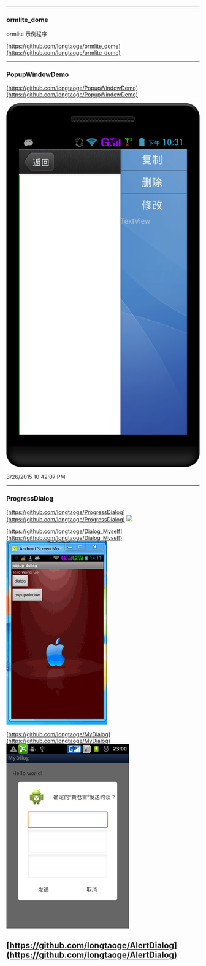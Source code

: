 



----------

### ormlite_dome ###
ormlite 示例程序

[https://github.com/longtaoge/ormlite_dome](https://github.com/longtaoge/ormlite_dome)


----------
### PopupWindowDemo ###
[https://github.com/longtaoge/PopupWindowDemo](https://github.com/longtaoge/PopupWindowDemo)

![](https://github.com/longtaoge/PopupWindowDemo/raw/master/app/device-2015-03-26-223124.png)

3/26/2015 10:42:07 PM 

----------
### ProgressDialog ###

[https://github.com/longtaoge/ProgressDialog](https://github.com/longtaoge/ProgressDialog)
![](https://github.com/longtaoge/ProgressDialog/raw/master/ProgressDialog.gif)

[https://github.com/longtaoge/Dialog_Myself](https://github.com/longtaoge/Dialog_Myself)
![](https://github.com/longtaoge/Dialog_Myself/raw/master/dialog.gif)

[https://github.com/longtaoge/MyDialog](https://github.com/longtaoge/MyDialog)
![](https://github.com/longtaoge/MyDialog/raw/master/device-2014-10-22-230133.png)


[https://github.com/longtaoge/AlertDialog](https://github.com/longtaoge/AlertDialog)
----------

